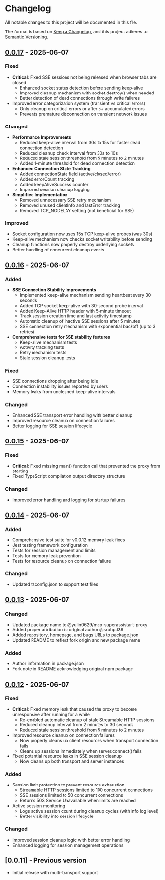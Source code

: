 # Changelog

All notable changes to this project will be documented in this file.

The format is based on [Keep a Changelog](https://keepachangelog.com/en/1.0.0/),
and this project adheres to [Semantic Versioning](https://semver.org/spec/v2.0.0.html).

## [0.0.17] - 2025-06-07

### Fixed
- **Critical**: Fixed SSE sessions not being released when browser tabs are closed
  - Enhanced socket status detection before sending keep-alive
  - Improved cleanup mechanism with socket.destroy() when needed
  - Better detection of dead connections through write failures
- Improved error categorization system (transient vs critical errors)
  - Only cleanup on critical errors or after 5+ accumulated errors
  - Prevents premature disconnection on transient network issues

### Changed
- **Performance Improvements**
  - Reduced keep-alive interval from 30s to 15s for faster dead connection detection
  - Reduced cleanup check interval from 30s to 10s
  - Reduced stale session threshold from 5 minutes to 2 minutes
  - Added 1-minute threshold for dead connection detection
- **Enhanced Connection State Tracking**
  - Added connectionState field (active/closed/error)
  - Added errorCount tracking
  - Added keepAliveSuccess counter
  - Improved session cleanup logging
- **Simplified Implementation**
  - Removed unnecessary SSE retry mechanism
  - Removed unused clientInfo and lastError tracking
  - Removed TCP_NODELAY setting (not beneficial for SSE)

### Improved
- Socket configuration now uses 15s TCP keep-alive probes (was 30s)
- Keep-alive mechanism now checks socket writability before sending
- Cleanup functions now properly destroy underlying sockets
- Better handling of concurrent cleanup events

## [0.0.16] - 2025-06-07

### Added
- **SSE Connection Stability Improvements**
  - Implemented keep-alive mechanism sending heartbeat every 30 seconds
  - Added TCP socket keep-alive with 30-second probe interval
  - Added Keep-Alive HTTP header with 5-minute timeout
  - Track session creation time and last activity timestamp
  - Automatic cleanup of inactive SSE sessions after 5 minutes
  - SSE connection retry mechanism with exponential backoff (up to 3 retries)
- **Comprehensive tests for SSE stability features**
  - Keep-alive mechanism tests
  - Activity tracking tests
  - Retry mechanism tests
  - Stale session cleanup tests

### Fixed
- SSE connections dropping after being idle
- Connection instability issues reported by users
- Memory leaks from uncleaned keep-alive intervals

### Changed
- Enhanced SSE transport error handling with better cleanup
- Improved resource cleanup on connection failures
- Better logging for SSE session lifecycle

## [0.0.15] - 2025-06-07

### Fixed
- **Critical**: Fixed missing main() function call that prevented the proxy from starting
- Fixed TypeScript compilation output directory structure

### Changed
- Improved error handling and logging for startup failures

## [0.0.14] - 2025-06-07

### Added
- Comprehensive test suite for v0.0.12 memory leak fixes
- Jest testing framework configuration
- Tests for session management and limits
- Tests for memory leak prevention
- Tests for resource cleanup on connection failure

### Changed
- Updated tsconfig.json to support test files

## [0.0.13] - 2025-06-07

### Changed
- Updated package name to @yulin0629/mcp-superassistant-proxy
- Added proper attribution to original author @srbhptl39
- Added repository, homepage, and bugs URLs to package.json
- Updated README to reflect fork origin and new package name

### Added
- Author information in package.json
- Fork note in README acknowledging original npm package

## [0.0.12] - 2025-06-07

### Fixed
- **Critical**: Fixed memory leak that caused the proxy to become unresponsive after running for a while
  - Re-enabled automatic cleanup of stale Streamable HTTP sessions
  - Reduced cleanup interval from 2 minutes to 30 seconds
  - Reduced stale session threshold from 5 minutes to 2 minutes
- Improved resource cleanup on connection failures
  - Now properly cleans up client resources when transport connection fails
  - Cleans up sessions immediately when server.connect() fails
- Fixed potential resource leaks in SSE session cleanup
  - Now cleans up both transport and server instances

### Added
- Session limit protection to prevent resource exhaustion
  - Streamable HTTP sessions limited to 100 concurrent connections
  - SSE sessions limited to 50 concurrent connections
  - Returns 503 Service Unavailable when limits are reached
- Active session monitoring
  - Logs active session count during cleanup cycles (with info log level)
  - Better visibility into session lifecycle

### Changed
- Improved session cleanup logic with better error handling
- Enhanced logging for session management operations

## [0.0.11] - Previous version
- Initial release with multi-transport support

[0.0.17]: https://github.com/yulin0629/mcp-sse-proxy/compare/v0.0.16...v0.0.17
[0.0.16]: https://github.com/yulin0629/mcp-sse-proxy/compare/v0.0.15...v0.0.16
[0.0.15]: https://github.com/yulin0629/mcp-sse-proxy/compare/v0.0.14...v0.0.15
[0.0.14]: https://github.com/yulin0629/mcp-sse-proxy/compare/v0.0.13...v0.0.14
[0.0.13]: https://github.com/yulin0629/mcp-sse-proxy/compare/v0.0.12...v0.0.13
[0.0.12]: https://github.com/yulin0629/mcp-sse-proxy/compare/v0.0.11...v0.0.12